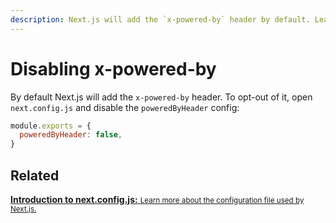 ```yaml
---
description: Next.js will add the `x-powered-by` header by default. Learn to opt-out of it here.
---
```


# Disabling x-powered-by

By default Next.js will add the `x-powered-by` header. To opt-out of it, open `next.config.js` and disable the `poweredByHeader` config:

```js
module.exports = {
  poweredByHeader: false,
}
```

## Related

<div class="card">
  <a href="/docs/api-reference/next.config.js/introduction">
    <b>Introduction to next.config.js:</b>
    <small>Learn more about the configuration file used by Next.js.</small>
  </a>
</div>
